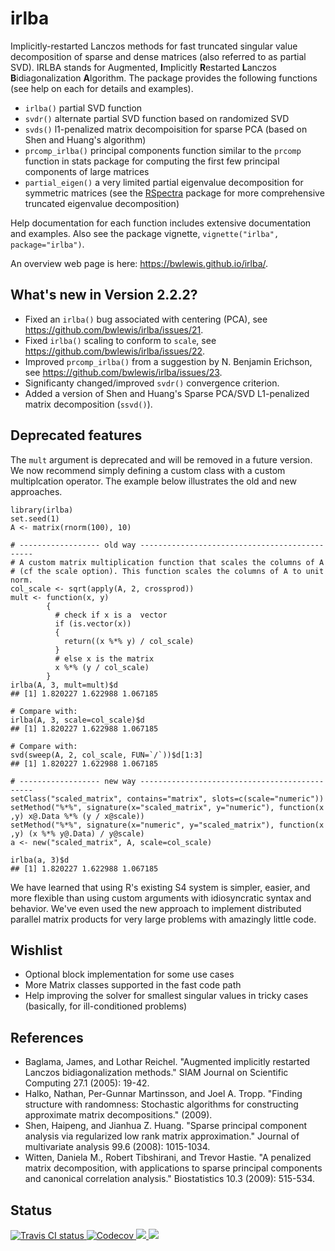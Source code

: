 # irlba

Implicitly-restarted Lanczos methods for fast truncated singular value decomposition
of sparse and dense matrices (also referred to as partial SVD).  IRLBA stands
for Augmented, <b>I</b>mplicitly <b>R</b>estarted <b>L</b>anczos
<b>B</b>idiagonalization <b>A</b>lgorithm. The package provides the following
functions (see help on each for details and examples).

* `irlba()` partial SVD function
* `svdr()` alternate partial SVD function based on randomized SVD
* `svds()` l1-penalized matrix decompoisition for sparse PCA (based on Shen and Huang's algorithm)
* `prcomp_irlba()`  principal components function similar to the `prcomp` function in stats package for computing the first few principal components of large matrices
* `partial_eigen()` a very limited partial eigenvalue decomposition for symmetric matrices (see the [RSpectra](https://cran.r-project.org/package=RSpectra) package for more comprehensive truncated eigenvalue decomposition)

Help documentation for each function includes extensive documentation and
examples. Also see the package vignette, `vignette("irlba", package="irlba")`.

An overview web page is here: https://bwlewis.github.io/irlba/.

## What's new in Version 2.2.2?

- Fixed an `irlba()` bug associated with centering (PCA), see https://github.com/bwlewis/irlba/issues/21.
- Fixed `irlba()` scaling to conform to `scale`, see https://github.com/bwlewis/irlba/issues/22.
- Improved `prcomp_irlba()` from a suggestion by N. Benjamin Erichson, see https://github.com/bwlewis/irlba/issues/23.
- Significanty changed/improved `svdr()` convergence criterion.
- Added a version of Shen and Huang's Sparse PCA/SVD L1-penalized matrix decomposition (`ssvd()`).


## Deprecated features

The `mult` argument is deprecated and will be removed in a future version. We
now recommend simply defining a custom class with a custom multiplcation
operator.  The example below illustrates the old and new approaches.

```{r}
library(irlba)
set.seed(1)
A <- matrix(rnorm(100), 10)

# ------------------ old way ----------------------------------------------
# A custom matrix multiplication function that scales the columns of A
# (cf the scale option). This function scales the columns of A to unit norm.
col_scale <- sqrt(apply(A, 2, crossprod))
mult <- function(x, y)
        {
          # check if x is a  vector
          if (is.vector(x))
          {
            return((x %*% y) / col_scale)
          }
          # else x is the matrix
          x %*% (y / col_scale)
        }
irlba(A, 3, mult=mult)$d
## [1] 1.820227 1.622988 1.067185

# Compare with:
irlba(A, 3, scale=col_scale)$d
## [1] 1.820227 1.622988 1.067185

# Compare with:
svd(sweep(A, 2, col_scale, FUN=`/`))$d[1:3]
## [1] 1.820227 1.622988 1.067185

# ------------------ new way ----------------------------------------------
setClass("scaled_matrix", contains="matrix", slots=c(scale="numeric"))
setMethod("%*%", signature(x="scaled_matrix", y="numeric"), function(x ,y) x@.Data %*% (y / x@scale))
setMethod("%*%", signature(x="numeric", y="scaled_matrix"), function(x ,y) (x %*% y@.Data) / y@scale)
a <- new("scaled_matrix", A, scale=col_scale)

irlba(a, 3)$d
## [1] 1.820227 1.622988 1.067185
```

We have learned that using R's existing S4 system is simpler, easier, and more
flexible than using custom arguments with idiosyncratic syntax and behavior.
We've even used the new approach to implement distributed parallel matrix
products for very large problems with amazingly little code.

## Wishlist

- Optional block implementation for some use cases
- More Matrix classes supported in the fast code path
- Help improving the solver for smallest singular values in tricky cases (basically, for ill-conditioned problems)

## References

* Baglama, James, and Lothar Reichel. "Augmented implicitly restarted Lanczos bidiagonalization methods." SIAM Journal on Scientific Computing 27.1 (2005): 19-42.
* Halko, Nathan, Per-Gunnar Martinsson, and Joel A. Tropp. "Finding structure with randomness: Stochastic algorithms for constructing approximate matrix decompositions." (2009).
* Shen, Haipeng, and Jianhua Z. Huang. "Sparse principal component analysis via regularized low rank matrix approximation." Journal of multivariate analysis 99.6 (2008): 1015-1034.
* Witten, Daniela M., Robert Tibshirani, and Trevor Hastie. "A penalized matrix decomposition, with applications to sparse principal components and canonical correlation analysis." Biostatistics 10.3 (2009): 515-534.

## Status
<a href="https://travis-ci.org/bwlewis/irlba">
<img src="https://travis-ci.org/bwlewis/irlba.svg?branch=master" alt="Travis CI status"></img>
</a>
<a href="https://codecov.io/gh/bwlewis/irlba">
  <img src="https://codecov.io/gh/bwlewis/irlba/branch/master/graph/badge.svg" alt="Codecov" />
</a>
<a href="https://www.r-pkg.org/pkg/irlba">
  <img src="http://cranlogs.r-pkg.org/badges/irlba" />
</a>
<a href="https://cran.r-project.org/package=irlba">
  <img src="https://www.r-pkg.org/badges/version/irlba" />
</a>
